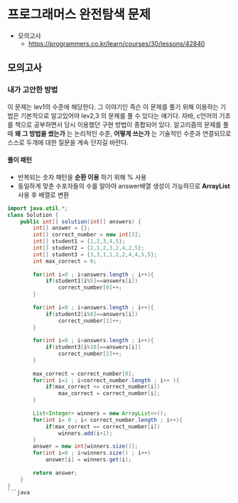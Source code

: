 # 프로그래머스 완전탐색 문제 
- 모의고사
    - https://programmers.co.kr/learn/courses/30/lessons/42840


## 모의고사
### 내가 고안한 방법
이 문제는 lev1의 수준에 해당한다. 그 이야기인 즉슨 이 문제를 풀기 위해 이용하는 기법은 기본적으로 알고있어야 lev2,3 의 문제를 풀 수 있다는 얘기다. 자바, c언어의 기초를 책으로 공부하면서 당시 이용했던 구현 방법이 종합되어 있다. 알고리즘의 문제를 풀때 **왜 그 방법을 썼는가** 는 논리적인 수준, **어떻게 쓰는가** 는 기술적인 수준과 연결되므로 스스로 두개에 대한 질문을 계속 던지길 바란다. 
#### 풀이 패턴
- 반복되는 숫자 패턴을 **순환 이용** 하기 위해 % 사용
- 동일하게 맞춘 수포자들의 수를 알아야 answer배열 생성이 가능하므로 **ArrayList** 사용 후 배열로 변환

```java
import java.util.*;
class Solution {
    public int[] solution(int[] answers) {
        int[] answer = {};
        int[] correct_number = new int[3];
        int[] student1 = {1,2,3,4,5};
        int[] student2 = {2,1,2,3,2,4,2,5};
        int[] student3 = {3,3,1,1,2,2,4,4,5,5};
        int max_correct = 0;
        
        for(int i=0 ; i<answers.length ; i++){
            if(student1[i%5]==answers[i])   
                correct_number[0]++;
        }
        
        for(int i=0 ; i<answers.length ; i++){
            if(student2[i%8]==answers[i])   
                correct_number[1]++;
        }
        
        for(int i=0 ; i<answers.length ; i++){
            if(student3[i%10]==answers[i])   
                correct_number[2]++;
        }
        
        max_correct = correct_number[0];
        for(int i=1 ; i<correct_number.length ; i++ ){
            if(max_correct <= correct_number[i])
                max_correct = correct_number[i];
        }
        
        List<Integer> winners = new ArrayList<>();     
        for(int i= 0 ; i< correct_number.length ; i++){
            if(max_correct == correct_number[i])
                winners.add(i+1); 
        }
        answer = new int[winners.size()];
        for(int i=0 ; i<winners.size() ; i++)
            answer[i] = winners.get(i);
        
        return answer;
    }
}
```java